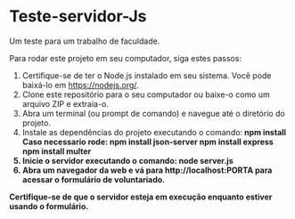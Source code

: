 # Teste-servidor-Js
Um teste para um trabalho de faculdade.

Para rodar este projeto em seu computador, siga estes passos:

1. Certifique-se de ter o Node.js instalado em seu sistema. Você pode baixá-lo em https://nodejs.org/.
2. Clone este repositório para o seu computador ou baixe-o como um arquivo ZIP e extraia-o.
3. Abra um terminal (ou prompt de comando) e navegue até o diretório do projeto.
4. Instale as dependências do projeto executando o comando:<b>
     npm install
     Caso necessario rode: 
     npm install json-server 
     npm install express
     npm install multer
5. Inicie o servidor executando o comando:
     node server.js
6. Abra um navegador da web e vá para http://localhost:PORTA para acessar o formulário de voluntariado.

Certifique-se de que o servidor esteja em execução enquanto estiver usando o formulário.

